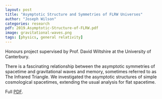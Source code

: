 ```yaml
---
layout: post
title: "Asymptotic Structure and Symmetries of FLRW Universes"
author: "Joseph Wilson"
categories: research
pdf: 2019.Asymptotic-Structure-of-FLRW.pdf
image: gravitational-waves.png
tags: [physics, general relativity]
---
```


Honours project supervised by Prof. David Wiltshire at the University of Canterbury.

There is a fascinating relationship between the asymptotic symmetries of spacetime and gravitational waves and memory, sometimes referred to as The Infrared Triangle.
We investigated the asymptotic structures of simple cosmological spacetimes, extending the usual analysis for flat spacetime.

Full [PDF](2019.Asymptotic-Structure-of-FLRW.pdf).
